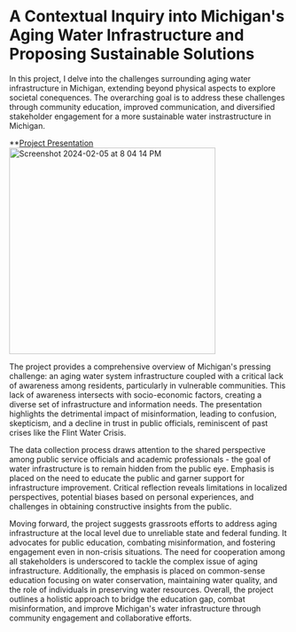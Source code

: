 # A Contextual Inquiry into Michigan's Aging Water Infrastructure and Proposing Sustainable Solutions

In this project, I delve into the challenges surrounding aging water infrastructure in Michigan, extending beyond physical aspects to explore societal conequences. The overarching goal is to address these challenges through community education, improved communication, and diversified stakeholder engagement for a more sustainable water instrastructure in Michigan.

**[Project Presentation](https://github.com/nathanielliganor/contextual-inquiry/blob/main/Contextual%20Inquiry%20Presentation.pdf) <img width="372" alt="Screenshot 2024-02-05 at 8 04 14 PM" src="https://github.com/nathanielliganor/contextual-inquiry/assets/145381791/77638053-8f95-4ec9-96ee-fb5806cd497e">


The project provides a comprehensive overview of Michigan's pressing challenge: an aging water system infrastructure coupled with a critical lack of awareness among residents, particularly in vulnerable communities. This lack of awareness intersects with socio-economic factors, creating a diverse set of infrastructure and information needs. The presentation highlights the detrimental impact of misinformation, leading to confusion, skepticism, and a decline in trust in public officials, reminiscent of past crises like the Flint Water Crisis.

The data collection process draws attention to the shared perspective among public service officials and academic professionals - the goal of water infrastructure is to remain hidden from the public eye. Emphasis is placed on the need to educate the public and garner support for infrastructure improvement. Critical reflection reveals limitations in localized perspectives, potential biases based on personal experiences, and challenges in obtaining constructive insights from the public.

Moving forward, the project suggests grassroots efforts to address aging infrastructure at the local level due to unreliable state and federal funding. It advocates for public education, combating misinformation, and fostering engagement even in non-crisis situations. The need for cooperation among all stakeholders is underscored to tackle the complex issue of aging infrastructure. Additionally, the emphasis is placed on common-sense education focusing on water conservation, maintaining water quality, and the role of individuals in preserving water resources. Overall, the project outlines a holistic approach to bridge the education gap, combat misinformation, and improve Michigan's water infrastructure through community engagement and collaborative efforts.
